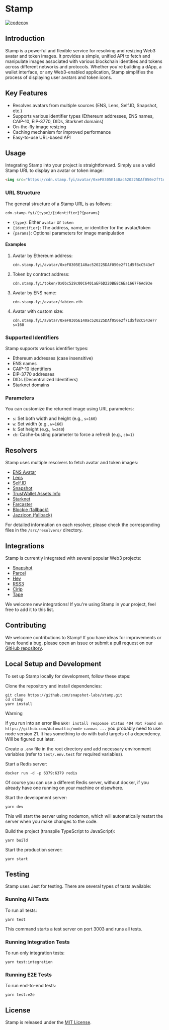 # Stamp

[![codecov](https://codecov.io/gh/snapshot-labs/stamp/branch/master/graph/badge.svg?token=N9IMKE41RA)](https://codecov.io/gh/snapshot-labs/stamp)

## Introduction

Stamp is a powerful and flexible service for resolving and resizing Web3 avatar and token images. It provides a simple, unified API to fetch and manipulate images associated with various blockchain identities and tokens across different networks and protocols. Whether you're building a dApp, a wallet interface, or any Web3-enabled application, Stamp simplifies the process of displaying user avatars and token icons.

## Key Features

- Resolves avatars from multiple sources (ENS, Lens, Self.ID, Snapshot, etc.)
- Supports various identifier types (Ethereum addresses, ENS names, CAIP-10, EIP-3770, DIDs, Starknet domains)
- On-the-fly image resizing
- Caching mechanism for improved performance
- Easy-to-use URL-based API

## Usage

Integrating Stamp into your project is straightforward. Simply use a valid Stamp URL to display an avatar or token image:

```html
<img src="https://cdn.stamp.fyi/avatar/0xeF8305E140ac520225DAf050e2f71d5fBcC543e7" alt="User Avatar" />
```

### URL Structure

The general structure of a Stamp URL is as follows:

```
cdn.stamp.fyi/{type}/{identifier}?{params}
```

- `{type}`: Either `avatar` or `token`
- `{identifier}`: The address, name, or identifier for the avatar/token
- `{params}`: Optional parameters for image manipulation

#### Examples

1. Avatar by Ethereum address:
   ```
   cdn.stamp.fyi/avatar/0xeF8305E140ac520225DAf050e2f71d5fBcC543e7
   ```

2. Token by contract address:
   ```
   cdn.stamp.fyi/token/0x0bc529c00C6401aEF6D220BE8C6Ea1667F6Ad93e
   ```

3. Avatar by ENS name:
   ```
   cdn.stamp.fyi/avatar/fabien.eth
   ```

4. Avatar with custom size:
   ```
   cdn.stamp.fyi/avatar/0xeF8305E140ac520225DAf050e2f71d5fBcC543e7?s=160
   ```

### Supported Identifiers

Stamp supports various identifier types:

- Ethereum addresses (case insensitive)
- ENS names
- CAIP-10 identifiers
- EIP-3770 addresses
- DIDs (Decentralized Identifiers)
- Starknet domains

### Parameters

You can customize the returned image using URL parameters:

- `s`: Set both width and height (e.g., `s=160`)
- `w`: Set width (e.g., `w=160`)
- `h`: Set height (e.g., `h=240`)
- `cb`: Cache-busting parameter to force a refresh (e.g., `cb=1`)

## Resolvers

Stamp uses multiple resolvers to fetch avatar and token images:

- [ENS Avatar](/src/resolvers/ens.ts)
- [Lens](/src/resolvers/lens.ts)
- [Self.ID](/src/resolvers/selfid.ts)
- [Snapshot](/src/resolvers/snapshot.ts)
- [TrustWallet Assets Info](/src/resolvers/trustwallet.ts)
- [Starknet](/src/resolvers/starknet.ts)
- [Farcaster](/src/resolvers/farcaster.ts)
- [Blockie (fallback)](/src/resolvers/blockie.ts)
- [Jazzicon (fallback)](/src/resolvers/jazzicon.ts)

For detailed information on each resolver, please check the corresponding files in the `/src/resolvers/` directory.

## Integrations

Stamp is currently integrated with several popular Web3 projects:

- [Snapshot](http://snapshot.org)
- [Parcel](https://parcel.money)
- [Hey](https://hey.xyz)
- [RSS3](https://rss3.io)
- [Cirip](https://cirip.io)
- [Tape](https://tape.xyz)

We welcome new integrations! If you're using Stamp in your project, feel free to add it to this list.

## Contributing

We welcome contributions to Stamp! If you have ideas for improvements or have found a bug, please open an issue or submit a pull request on our [GitHub repository](https://github.com/snapshot-labs/stamp).

## Local Setup and Development

To set up Stamp locally for development, follow these steps:

Clone the repository and install dependencies:

```
git clone https://github.com/snapshot-labs/stamp.git
cd stamp
yarn install
```

> [!WARNING]  
> If you run into an error like `ERR! install response status 404 Not Found on https://github.com/Automattic/node-canvas ...` you probably need to use node version 21. It has something to do with build targets of a dependency. Will be figured out later.

Create a `.env` file in the root directory and add necessary environment variables (refer to `test/.env.test` for required variables).

Start a Redis server:

```
docker run -d -p 6379:6379 redis
```

Of course you can use a different Redis server, without docker, if you already have one running on your machine or elsewhere.

Start the development server:

```
yarn dev
```

This will start the server using nodemon, which will automatically restart the server when you make changes to the code.

Build the project (transpile TypeScript to JavaScript):

```
yarn build
```

Start the production server:

```
yarn start
```

## Testing

Stamp uses Jest for testing. There are several types of tests available:

### Running All Tests

To run all tests:

```
yarn test
```

This command starts a test server on port 3003 and runs all tests.

### Running Integration Tests

To run only integration tests:

```
yarn test:integration
```

### Running E2E Tests

To run end-to-end tests:

```
yarn test:e2e
```

## License

Stamp is released under the [MIT License](LICENSE).
